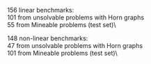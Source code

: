 156 linear benchmarks:\
101 from unsolvable problems with Horn graphs\
55 from Mineable problems (test set)\


148 non-linear benchmarks:\
47 from unsolvable problems with Horn graphs\
101 from Mineable problems (test set)\

